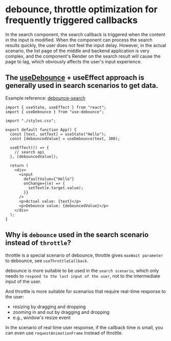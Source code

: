 # debounce, throttle optimization for frequently triggered callbacks

In the search component, the search callback is triggered when the content in the input is modified. When the component can process the search results quickly, the user does not feel the input delay.
However, in the actual scenario, the list page of the middle and backend application is very complex, and the component's Render on the search result will cause the page to lag, which obviously affects the user's input experience.

## The [useDebounce](https://github.com/xnimorz/use-debounce#simple-values-debouncing) + useEffect approach is generally used in search scenarios to get data.

Example reference: [debounce-search](https://codesandbox.io/s/debounce-search-btuyxd)

````
import { useState, useEffect } from "react";
import { useDebounce } from "use-debounce";

import "./styles.css";

export default function App() {
  const [text, setText] = useState("Hello");
  const [debouncedValue] = useDebounce(text, 300);

  useEffect(() => {
    // search api
  }, [debouncedValue]);

  return (
    <div>
      <input
        defaultValue={"Hello"}
        onChange={(e) => {
          setText(e.target.value);
        }}
      />
      <p>Actual value: {text}</p>
      <p>Debounce value: {debouncedValue}</p>
    </div>
  );
}
````

## Why is `debounce` used in the search scenario instead of `throttle`?
throttle is a special scenario of debounce, throttle gives `maxWait parameter` to debounce, see `useThrottleCallback`. 

debounce is more suitable to be used in the `search scenario`, which only needs to `respond to the last input of the user`, not to the intermediate input of the user. 

And throttle is more suitable for scenarios that require real-time response to the user:
- resizing by dragging and dropping
- zooming in and out by dragging and dropping 
- e.g., window's resize event

In the scenario of real time user response, if the callback time is small, you can even use `requestAnimationFrame` instead of throttle.